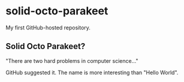 # solid-octo-parakeet
My first GitHub-hosted repository.

## Solid Octo Parakeet?
"There are two hard problems in computer science..."

GitHub suggested it. The name is more interesting than "Hello World".
